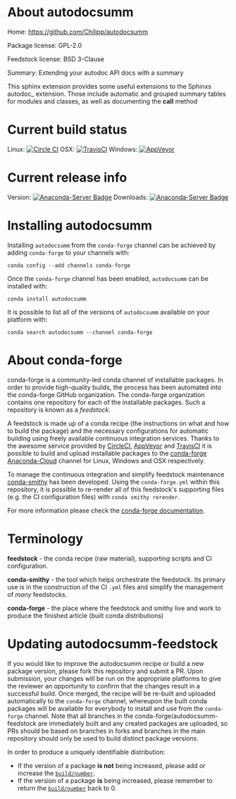 About autodocsumm
=================

Home: https://github.com/Chilipp/autodocsumm

Package license: GPL-2.0

Feedstock license: BSD 3-Clause

Summary: Extending your autodoc API docs with a summary

This sphinx extension provides some useful extensions to the Sphinxs
autodoc_ extension. Those include automatic and grouped summary tables for
modules and classes, as well as documenting the __call__ method


Current build status
====================

Linux: [![Circle CI](https://circleci.com/gh/conda-forge/autodocsumm-feedstock.svg?style=shield)](https://circleci.com/gh/conda-forge/autodocsumm-feedstock)
OSX: [![TravisCI](https://travis-ci.org/conda-forge/autodocsumm-feedstock.svg?branch=master)](https://travis-ci.org/conda-forge/autodocsumm-feedstock)
Windows: [![AppVeyor](https://ci.appveyor.com/api/projects/status/github/conda-forge/autodocsumm-feedstock?svg=True)](https://ci.appveyor.com/project/conda-forge/autodocsumm-feedstock/branch/master)

Current release info
====================
Version: [![Anaconda-Server Badge](https://anaconda.org/conda-forge/autodocsumm/badges/version.svg)](https://anaconda.org/conda-forge/autodocsumm)
Downloads: [![Anaconda-Server Badge](https://anaconda.org/conda-forge/autodocsumm/badges/downloads.svg)](https://anaconda.org/conda-forge/autodocsumm)

Installing autodocsumm
======================

Installing `autodocsumm` from the `conda-forge` channel can be achieved by adding `conda-forge` to your channels with:

```
conda config --add channels conda-forge
```

Once the `conda-forge` channel has been enabled, `autodocsumm` can be installed with:

```
conda install autodocsumm
```

It is possible to list all of the versions of `autodocsumm` available on your platform with:

```
conda search autodocsumm --channel conda-forge
```


About conda-forge
=================

conda-forge is a community-led conda channel of installable packages.
In order to provide high-quality builds, the process has been automated into the
conda-forge GitHub organization. The conda-forge organization contains one repository
for each of the installable packages. Such a repository is known as a *feedstock*.

A feedstock is made up of a conda recipe (the instructions on what and how to build
the package) and the necessary configurations for automatic building using freely
available continuous integration services. Thanks to the awesome service provided by
[CircleCI](https://circleci.com/), [AppVeyor](http://www.appveyor.com/)
and [TravisCI](https://travis-ci.org/) it is possible to build and upload installable
packages to the [conda-forge](https://anaconda.org/conda-forge)
[Anaconda-Cloud](http://docs.anaconda.org/) channel for Linux, Windows and OSX respectively.

To manage the continuous integration and simplify feedstock maintenance
[conda-smithy](http://github.com/conda-forge/conda-smithy) has been developed.
Using the ``conda-forge.yml`` within this repository, it is possible to re-render all of
this feedstock's supporting files (e.g. the CI configuration files) with ``conda smithy rerender``.

For more information please check the [conda-forge documentation](https://conda-forge.org/docs/).

Terminology
===========

**feedstock** - the conda recipe (raw material), supporting scripts and CI configuration.

**conda-smithy** - the tool which helps orchestrate the feedstock.
                   Its primary use is in the construction of the CI ``.yml`` files
                   and simplify the management of *many* feedstocks.

**conda-forge** - the place where the feedstock and smithy live and work to
                  produce the finished article (built conda distributions)


Updating autodocsumm-feedstock
==============================

If you would like to improve the autodocsumm recipe or build a new
package version, please fork this repository and submit a PR. Upon submission,
your changes will be run on the appropriate platforms to give the reviewer an
opportunity to confirm that the changes result in a successful build. Once
merged, the recipe will be re-built and uploaded automatically to the
`conda-forge` channel, whereupon the built conda packages will be available for
everybody to install and use from the `conda-forge` channel.
Note that all branches in the conda-forge/autodocsumm-feedstock are
immediately built and any created packages are uploaded, so PRs should be based
on branches in forks and branches in the main repository should only be used to
build distinct package versions.

In order to produce a uniquely identifiable distribution:
 * If the version of a package **is not** being increased, please add or increase
   the [``build/number``](http://conda.pydata.org/docs/building/meta-yaml.html#build-number-and-string).
 * If the version of a package **is** being increased, please remember to return
   the [``build/number``](http://conda.pydata.org/docs/building/meta-yaml.html#build-number-and-string)
   back to 0.